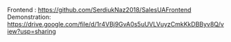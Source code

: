  Frontend : https://github.com/SerdiukNaz2018/SalesUAFrontend  
 Demonstration: https://drive.google.com/file/d/1r4VBj9GvA0s5uUVLVuyzCmkKkDBByv8Q/view?usp=sharing
